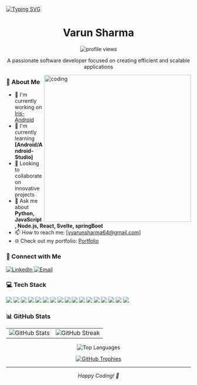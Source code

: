 [![Typing SVG](https://readme-typing-svg.herokuapp.com?multiline=true&width=500&lines=Software+Developer+%7C+Technology+Enthusiast++++++++++)](https://git.io/typing-svg)

<div align="center">
  <h1>Varun Sharma</h1>
  
  <p>
    <img src="https://komarev.com/ghpvc/?username=varunweb6&label=Profile%20views&color=0e75b6&style=flat" alt="profile views"/>
  </p>
</div>

<div align="center">
  <p>A passionate software developer focused on creating efficient and scalable applications</p>
</div>

<img align="right" width="400" src="https://raw.githubusercontent.com/abhisheknaiidu/abhisheknaiidu/master/code.gif" alt="coding"/>

### 🚀 About Me
- 🔭 I'm currently working on [Iris-Android](https://github.com/nerve-sparks/iris_android)  
- 🌱 I'm currently learning **[Android/Android-Studio]**  
- 👯 Looking to collaborate on innovative projects  
- 💬 Ask me about **Python, JavaScript, Node.js, React, Svelte, springBoot**  
- 📫 How to reach me: [vvarunsharma64@gmail.com]  
- 🌐 Check out my portfolio: [Portfolio](https://varunweb6.github.io/my-portfolio/)  

### 🤝 Connect with Me
<p align="left">
  <a href="https://www.linkedin.com/in/varun-sharma-155a17225/">
    <img src="https://img.shields.io/badge/LinkedIn-0A66C2?style=for-the-badge&logo=linkedin&logoColor=white" alt="LinkedIn"/>
  </a>
  <a href="mailto:[vvarunsharma64@gmail.com]">
    <img src="https://img.shields.io/badge/Email-D14836?style=for-the-badge&logo=gmail&logoColor=white" alt="Email"/>
  </a>
</p>

### 💻 Tech Stack
<div>
    <img src="https://img.shields.io/badge/Python-3776AB?style=for-the-badge&logo=python&logoColor=white"/>
    <img src="https://img.shields.io/badge/JavaScript-F7DF1E?style=for-the-badge&logo=javascript&logoColor=black"/>
    <img src="https://img.shields.io/badge/Node.js-339933?style=for-the-badge&logo=nodedotjs&logoColor=white"/>
    <img src="https://img.shields.io/badge/React-61DAFB?style=for-the-badge&logo=react&logoColor=black"/>
    <img src="https://img.shields.io/badge/Docker-2496ED?style=for-the-badge&logo=docker&logoColor=white"/>
    <img src="https://img.shields.io/badge/HTML5-E34F26?style=for-the-badge&logo=html5&logoColor=white"/>
    <img src="https://img.shields.io/badge/CSS3-1572B6?style=for-the-badge&logo=css3&logoColor=white"/>
    <img src="https://img.shields.io/badge/Git-F05032?style=for-the-badge&logo=git&logoColor=white"/>
    <img src="https://img.shields.io/badge/MongoDB-47A248?style=for-the-badge&logo=mongodb&logoColor=white"/>
    <img src="https://img.shields.io/badge/FastAPI-009688?style=for-the-badge&logo=fastapi&logoColor=white"/>
    <img src="https://img.shields.io/badge/SvelteKit-FF3E00?style=for-the-badge&logo=svelte&logoColor=white"/>
    <img src="https://img.shields.io/badge/Android-3DDC84?style=for-the-badge&logo=android&logoColor=white"/>
    <img src="https://img.shields.io/badge/Express.js-000000?style=for-the-badge&logo=express&logoColor=white"/>
    <img src="https://img.shields.io/badge/Firebase-FFCA28?style=for-the-badge&logo=firebase&logoColor=black"/>
    <img src="https://img.shields.io/badge/Tailwind_CSS-38B2AC?style=for-the-badge&logo=tailwind-css&logoColor=white"/>
    <img src="https://img.shields.io/badge/Redux-764ABC?style=for-the-badge&logo=redux&logoColor=white"/>
    <img src="https://img.shields.io/badge/Next.js-000000?style=for-the-badge&logo=nextdotjs&logoColor=white"/>
</div>


### 📊 GitHub Stats

<table>
  
    

  <tr>
    <td>
      <img src="https://github-readme-stats.vercel.app/api?username=varunweb6&theme=tokyonight&show_icons=true&include_all_commits=true&count_private=true" alt="GitHub Stats"/>
    </td>
      <td>
  <img src="[https://github-readme-streak-stats.herokuapp.com/?user=varunweb6&theme=tokyonight](https://github-readme-streak-stats.herokuapp.com/?user=varunweb6&theme=tokyonight)" alt="GitHub Streak"/>
  </td>
  </tr>

  
</table>

<div align="center">
  <img src="https://github-readme-stats-git-masterrstaa-rickstaa.vercel.app/api/top-langs/?username=varunweb6&layout=compact&theme=tokyonight" alt="Top Languages"/>
</div>


<p align="center">
  <a href="https://github.com/ryo-ma/github-profile-trophy">
    <img src="https://github-profile-trophy.vercel.app/?username=varunweb6&theme=algolia&column=4&margin-w=15&margin-h=15" alt="GitHub Trophies"/>
  </a>
</p>

---

<div align="center">
  <i>Happy Coding! 🚀</i>
</div>
